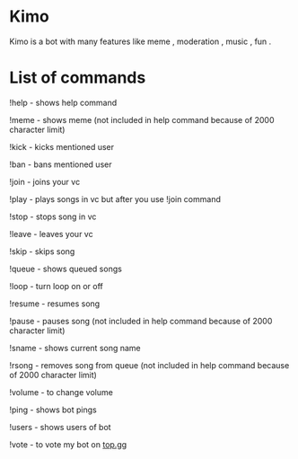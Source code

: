 # Kimo
Kimo is a bot with many features like meme , moderation , music , fun .
# List of commands
!help - shows help command

!meme - shows meme (not included in help command because of 2000 character limit)

!kick - kicks mentioned user

!ban - bans mentioned user

!join - joins your vc

!play - plays songs in vc but after you use !join command

!stop - stops song in vc

!leave - leaves your vc

!skip - skips song

!queue - shows queued songs

!loop - turn loop on or off

!resume - resumes song

!pause - pauses song (not included in help command because of 2000 character limit)

!sname - shows current song name

!rsong - removes song from queue (not included in help command because of 2000 character limit)

!volume - to change volume

!ping - shows bot pings

!users - shows users of bot

!vote - to vote my bot on [top.gg](https://top.gg/bot/788330205185703967/vote)
